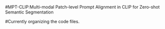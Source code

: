 #MPT-CLIP:Multi-modal Patch-level Prompt Alignment in CLIP for Zero-shot Semantic Segmentation

#Currently organizing the code files.
 
 

